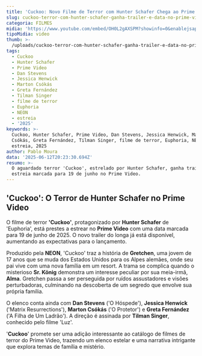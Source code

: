 ```yaml
---
title: 'Cuckoo: Novo Filme de Terror com Hunter Schafer Chega ao Prime Video em Junho'
slug: cuckoo-terror-com-hunter-schafer-ganha-trailer-e-data-no-prime-video
categoria: FILMES
midia: 'https://www.youtube.com/embed/OH0L2gAXSPM?showinfo=0&enablejsapi=1'
tipoMidia: video
thumb: >-
  /uploads/cuckoo-terror-com-hunter-schafer-ganha-trailer-e-data-no-prime-video-thumb.png
tags:
  - Cuckoo
  - Hunter Schafer
  - Prime Video
  - Dan Stevens
  - Jessica Henwick
  - Marton Csókás
  - Greta Fernández
  - Tilman Singer
  - filme de terror
  - Euphoria
  - NEON
  - estreia
  - '2025'
keywords: >-
  Cuckoo, Hunter Schafer, Prime Video, Dan Stevens, Jessica Henwick, Marton
  Csókás, Greta Fernández, Tilman Singer, filme de terror, Euphoria, NEON,
  estreia, 2025
author: Pablo Moura
data: '2025-06-12T20:23:30.694Z'
resumo: >-
  O aguardado terror 'Cuckoo', estrelado por Hunter Schafer, ganha trailer e
  estreia marcada para 19 de junho no Prime Video.
---
```


## 'Cuckoo': O Terror de Hunter Schafer no Prime Video

O filme de terror **'Cuckoo'**, protagonizado por **Hunter Schafer** de 'Euphoria', está prestes a estrear no **Prime Video** com uma data marcada para 19 de junho de 2025. O novo trailer do longa já está disponível, aumentando as expectativas para o lançamento.

Produzido pela **NEON**, 'Cuckoo' traz a história de **Gretchen**, uma jovem de 17 anos que se muda dos Estados Unidos para os Alpes alemães, onde seu pai vive com uma nova família em um resort. A trama se complica quando o misterioso **Sr. König** demonstra um interesse peculiar por sua meia-irmã, **Alma**. Gretchen passa a ser perseguida por ruídos assustadores e visões perturbadoras, culminando na descoberta de um segredo que envolve sua própria família.

O elenco conta ainda com **Dan Stevens** ('O Hóspede'), **Jessica Henwick** ('Matrix Resurrections'), **Marton Csókás** ('O Protetor') e **Greta Fernández** ('A Filha de Um Ladrão'). A direção é assinada por **Tilman Singer**, conhecido pelo filme 'Luz'.

'**Cuckoo**' promete ser uma adição interessante ao catálogo de filmes de terror do Prime Video, trazendo um elenco estelar e uma narrativa intrigante que explora temas de família e mistério.

